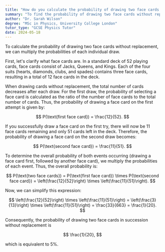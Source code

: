 ```yaml
---
title: "How do you calculate the probability of drawing two face cards without replacement?"
summary: "To find the probability of drawing two face cards without replacement, multiply the probabilities of each individual draw."
author: "Dr. Sarah Wilson"
degree: "MSc in Physics, University College London"
tutor_type: "GCSE Physics Tutor"
date: 2024-05-18
---
```


To calculate the probability of drawing two face cards without replacement, we can multiply the probabilities of each individual draw.

First, let's clarify what face cards are. In a standard deck of 52 playing cards, face cards consist of Jacks, Queens, and Kings. Each of the four suits (hearts, diamonds, clubs, and spades) contains three face cards, resulting in a total of 12 face cards in the deck.

When drawing cards without replacement, the total number of cards decreases after each draw. For the first draw, the probability of selecting a face card is calculated as the ratio of the number of face cards to the total number of cards. Thus, the probability of drawing a face card on the first attempt is given by:

$$ P(\text{first face card}) = \frac{12}{52}. $$

If you successfully draw a face card on the first try, there will now be 11 face cards remaining and only 51 cards left in the deck. Therefore, the probability of drawing a face card on the second draw becomes:

$$ P(\text{second face card}) = \frac{11}{51}. $$

To determine the overall probability of both events occurring (drawing a face card first, followed by another face card), we multiply the probabilities of each event. Thus, the overall probability is:

$$ P(\text{two face cards}) = P(\text{first face card}) \times P(\text{second face card}) = \left(\frac{12}{52}\right) \times \left(\frac{11}{51}\right). $$

Now, we can simplify this expression:

$$ \left(\frac{12}{52}\right) \times \left(\frac{11}{51}\right) = \left(\frac{3}{13}\right) \times \left(\frac{11}{51}\right) = \frac{33}{663} = \frac{1}{20}. $$

Consequently, the probability of drawing two face cards in succession without replacement is 

$$ \frac{1}{20}, $$ 

which is equivalent to 5%.
    